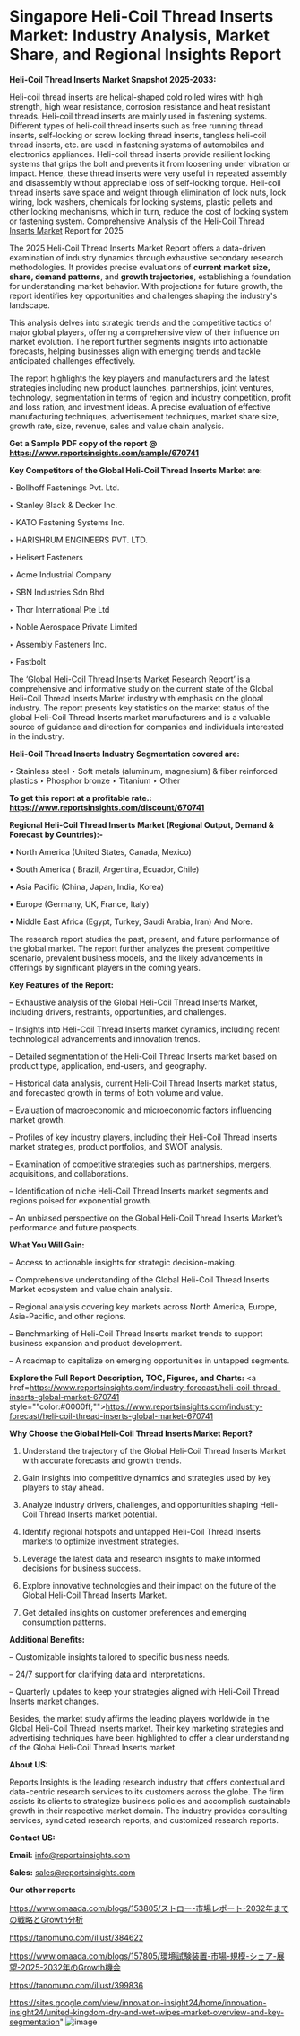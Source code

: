 # Singapore Heli-Coil Thread Inserts Market: Industry Analysis, Market Share, and Regional Insights Report

<strong>Heli-Coil Thread Inserts Market Snapshot 2025-2033:</strong>

Heli-coil thread inserts are helical-shaped cold rolled wires with high strength, high wear resistance, corrosion resistance and heat resistant threads. Heli-coil thread inserts are mainly used in fastening systems. Different types of heli-coil thread inserts such as free running thread inserts, self-locking or screw locking thread inserts, tangless heli-coil thread inserts, etc. are used in fastening systems of automobiles and electronics appliances. Heli-coil thread inserts provide resilient locking systems that grips the bolt and prevents it from loosening under vibration or impact. Hence, these thread inserts were very useful in repeated assembly and disassembly without appreciable loss of self-locking torque. Heli-coil thread inserts save space and weight through elimination of lock nuts, lock wiring, lock washers, chemicals for locking systems, plastic pellets and other locking mechanisms, which in turn, reduce the cost of locking system or fastening system. Comprehensive Analysis of the <a href=https://www.reportsinsights.com/sample/670741>Heli-Coil Thread Inserts Market</a> Report for 2025

The 2025 Heli-Coil Thread Inserts Market Report offers a data-driven examination of industry dynamics through exhaustive secondary research methodologies. It provides precise evaluations of <strong>current market size, share, demand patterns</strong>, and <strong>growth trajectories</strong>, establishing a foundation for understanding market behavior. With projections for future growth, the report identifies key opportunities and challenges shaping the industry's landscape.

This analysis delves into strategic trends and the competitive tactics of major global players, offering a comprehensive view of their influence on market evolution. The report further segments insights into actionable forecasts, helping businesses align with emerging trends and tackle anticipated challenges effectively.

The report highlights the key players and manufacturers and the latest strategies including new product launches, partnerships, joint ventures, technology, segmentation in terms of region and industry competition, profit and loss ration, and investment ideas. A precise evaluation of effective manufacturing techniques, advertisement techniques, market share size, growth rate, size, revenue, sales and value chain analysis.

<strong>Get a Sample PDF copy of the report @ <a href=https://www.reportsinsights.com/sample/670741 style=color:#0000ff;>https://www.reportsinsights.com/sample/670741</a></strong>

<strong>Key Competitors of the Global Heli-Coil Thread Inserts Market are:</strong>

‣ Bollhoff Fastenings Pvt. Ltd.

‣ Stanley Black & Decker Inc.

‣ KATO Fastening Systems Inc.

‣ HARISHRUM ENGINEERS PVT. LTD.

‣ Helisert Fasteners

‣ Acme Industrial Company

‣ SBN Industries Sdn Bhd

‣ Thor International Pte Ltd

‣ Noble Aerospace Private Limited

‣ Assembly Fasteners Inc.

‣ Fastbolt

The ‘Global Heli-Coil Thread Inserts Market Research Report’ is a comprehensive and informative study on the current state of the Global Heli-Coil Thread Inserts Market industry with emphasis on the global industry. The report presents key statistics on the market status of the global Heli-Coil Thread Inserts market manufacturers and is a valuable source of guidance and direction for companies and individuals interested in the industry.

<strong>Heli-Coil Thread Inserts Industry Segmentation covered are:</strong>

‣ Stainless steel
‣ Soft metals (aluminum, magnesium) & fiber reinforced plastics
‣ Phosphor bronze
‣ Titanium
‣ Other

<strong>To get this report at a profitable rate.: <a href=https://www.reportsinsights.com/discount/670741 style=color:#0000ff;>https://www.reportsinsights.com/discount/670741</a></strong>

<strong>Regional Heli-Coil Thread Inserts Market (Regional Output, Demand &amp; Forecast by Countries):-</strong>

• North America (United States, Canada, Mexico)

• South America ( Brazil, Argentina, Ecuador, Chile)

• Asia Pacific (China, Japan, India, Korea)

• Europe (Germany, UK, France, Italy)

• Middle East Africa (Egypt, Turkey, Saudi Arabia, Iran) And More.

The research report studies the past, present, and future performance of the global market. The report further analyzes the present competitive scenario, prevalent business models, and the likely advancements in offerings by significant players in the coming years.

<strong>Key Features of the Report:</strong>

– Exhaustive analysis of the Global Heli-Coil Thread Inserts Market, including drivers, restraints, opportunities, and challenges.

– Insights into Heli-Coil Thread Inserts market dynamics, including recent technological advancements and innovation trends.

– Detailed segmentation of the Heli-Coil Thread Inserts market based on product type, application, end-users, and geography.

– Historical data analysis, current Heli-Coil Thread Inserts market status, and forecasted growth in terms of both volume and value.

– Evaluation of macroeconomic and microeconomic factors influencing market growth.

– Profiles of key industry players, including their Heli-Coil Thread Inserts market strategies, product portfolios, and SWOT analysis.

– Examination of competitive strategies such as partnerships, mergers, acquisitions, and collaborations.

– Identification of niche Heli-Coil Thread Inserts market segments and regions poised for exponential growth.

– An unbiased perspective on the Global Heli-Coil Thread Inserts Market’s performance and future prospects.

<strong>What You Will Gain:</strong>

– Access to actionable insights for strategic decision-making.

– Comprehensive understanding of the Global Heli-Coil Thread Inserts Market ecosystem and value chain analysis.

– Regional analysis covering key markets across North America, Europe, Asia-Pacific, and other regions.

– Benchmarking of Heli-Coil Thread Inserts market trends to support business expansion and product development.

– A roadmap to capitalize on emerging opportunities in untapped segments.

<strong>Explore the Full Report Description, TOC, Figures, and Charts:</strong>
<a href=https://www.reportsinsights.com/industry-forecast/heli-coil-thread-inserts-global-market-670741 style=""color:#0000ff;"">https://www.reportsinsights.com/industry-forecast/heli-coil-thread-inserts-global-market-670741</a>

<strong>Why Choose the Global Heli-Coil Thread Inserts Market Report?</strong>

1. Understand the trajectory of the Global Heli-Coil Thread Inserts Market with accurate forecasts and growth trends.

2. Gain insights into competitive dynamics and strategies used by key players to stay ahead.

3. Analyze industry drivers, challenges, and opportunities shaping Heli-Coil Thread Inserts market potential.

4. Identify regional hotspots and untapped Heli-Coil Thread Inserts markets to optimize investment strategies.

5. Leverage the latest data and research insights to make informed decisions for business success.

6. Explore innovative technologies and their impact on the future of the Global Heli-Coil Thread Inserts Market.

7. Get detailed insights on customer preferences and emerging consumption patterns.

<strong>Additional Benefits:</strong>

– Customizable insights tailored to specific business needs.

– 24/7 support for clarifying data and interpretations.

– Quarterly updates to keep your strategies aligned with Heli-Coil Thread Inserts market changes.

Besides, the market study affirms the leading players worldwide in the Global Heli-Coil Thread Inserts market. Their key marketing strategies and advertising techniques have been highlighted to offer a clear understanding of the Global Heli-Coil Thread Inserts market.

<strong><strong>About US</strong>:</strong>

Reports Insights is the leading research industry that offers contextual and data-centric research services to its customers across the globe. The firm assists its clients to strategize business policies and accomplish sustainable growth in their respective market domain. The industry provides consulting services, syndicated research reports, and customized research reports.

<strong>Contact US:</strong>

<p class=><b>Email:</b> <a href=mailto:info@reportsinsights.com>info@reportsinsights.com</a></p>
<p class=><b>Sales:</b> <a href=mailto:sales@reportsinsights.com>sales@reportsinsights.com</a></p>

<strong>Our other reports</strong>

<a href=https://www.omaada.com/blogs/153805/ストロー-市場レポート-2032年までの戦略とGrowth分析>https://www.omaada.com/blogs/153805/ストロー-市場レポート-2032年までの戦略とGrowth分析</a>

<a href=https://tanomuno.com/illust/384622>https://tanomuno.com/illust/384622</a>

<a href=https://www.omaada.com/blogs/157805/環境試験装置-市場-規模-シェア-展望-2025-2032年のGrowth機会>https://www.omaada.com/blogs/157805/環境試験装置-市場-規模-シェア-展望-2025-2032年のGrowth機会</a>

<a href=https://tanomuno.com/illust/399836>https://tanomuno.com/illust/399836</a>

<a href=https://sites.google.com/view/innovation-insight24/home/innovation-insight24/united-kingdom-dry-and-wet-wipes-market-overview-and-key-segmentation>https://sites.google.com/view/innovation-insight24/home/innovation-insight24/united-kingdom-dry-and-wet-wipes-market-overview-and-key-segmentation</a>"
![image](https://github.com/user-attachments/assets/8afcf56e-d849-4307-ba1f-e7c1b494c6c3)
